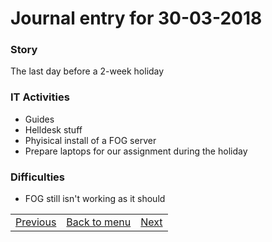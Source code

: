 # Journal entry for 30-03-2018

### Story

The last day before a 2-week holiday

### IT Activities

- Guides
- Helldesk stuff
- Phyisical install of a FOG server
- Prepare laptops for our assignment during the holiday

### Difficulties

- FOG still isn't working as it should

<table><tr><td><a href="29-03.html">Previous</a></td><td><a href="../">Back to menu</a></td><td><a href="16-04.html">Next</a></td></tr></table>
